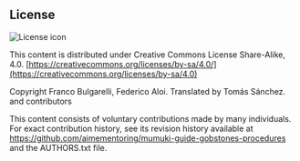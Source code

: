 ## License
![License icon](https://licensebuttons.net/l/by-sa/3.0/88x31.png)

This content is distributed under Creative Commons License Share-Alike, 4.0. [https://creativecommons.org/licenses/by-sa/4.0/](https://creativecommons.org/licenses/by-sa/4.0)

Copyright Franco Bulgarelli, Federico Aloi. Translated by Tomás Sánchez. and contributors

This content consists of voluntary contributions made by many
individuals. For exact contribution history, see its revision history
available at https://github.com/aimementoring/mumuki-guide-gobstones-procedures and the AUTHORS.txt file.

